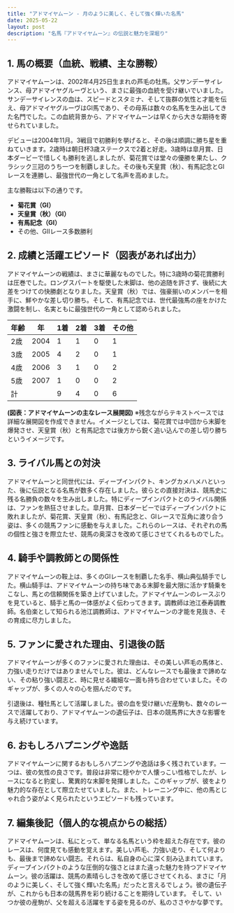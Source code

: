 ```yaml
---
title: "アドマイヤムーン - 月のように美しく、そして強く輝いた名馬"
date: 2025-05-22
layout: post
description: "名馬『アドマイヤムーン』の伝説と魅力を深堀り"
---
```


## 1. 馬の概要（血統、戦績、主な勝鞍）

アドマイヤムーンは、2002年4月25日生まれの芦毛の牡馬。父サンデーサイレンス、母アドマイヤグルーヴという、まさに最強の血統を受け継いでいました。サンデーサイレンスの血は、スピードとスタミナ、そして抜群の気性と才能を伝え、母アドマイヤグルーヴはGI馬であり、その母系は数々の名馬を生み出してきた名門でした。この血統背景から、アドマイヤムーンは早くから大きな期待を寄せられていました。

デビューは2004年11月。3戦目で初勝利を挙げると、その後は順調に勝ち星を重ねていきます。2歳時は朝日杯3歳ステークスで2着と好走。3歳時は皐月賞、日本ダービーで惜しくも勝利を逃しましたが、菊花賞では堂々の優勝を果たし、クラシック三冠のうち一つを制覇しました。その後も天皇賞（秋）、有馬記念とGIレースを連勝し、最強世代の一角として名声を高めました。

主な勝鞍は以下の通りです。

* **菊花賞（GI）**
* **天皇賞（秋）（GI）**
* **有馬記念（GI）**
* その他、GIIレース多数勝利


## 2. 成績と活躍エピソード（図表があれば出力）

アドマイヤムーンの戦績は、まさに華麗なものでした。特に3歳時の菊花賞勝利は圧巻でした。ロングスパートを駆使した末脚は、他の追随を許さず、後続に大差をつけての快勝劇となりました。天皇賞（秋）では、強豪揃いのメンバーを相手に、鮮やかな差し切り勝ち。そして、有馬記念では、世代最強馬の座をかけた激闘を制し、名実ともに最強世代の一角として認められました。

| 年齢 | 年 | 1着 | 2着 | 3着 | その他 |
|---|---|---|---|---|---|
| 2歳 | 2004 | 1 | 1 | 0 | 1 |
| 3歳 | 2005 | 4 | 2 | 0 | 1 |
| 4歳 | 2006 | 3 | 1 | 0 | 2 |
| 5歳 | 2007 | 1 | 0 | 0 | 2 |
| 計 |  | 9 | 4 | 0 | 6 |

**(図表：アドマイヤムーンの主なレース展開図)**  ※残念ながらテキストベースでは詳細な展開図を作成できません。イメージとしては、菊花賞では中団から末脚を爆発させ、天皇賞（秋）と有馬記念では後方から鋭く追い込んでの差し切り勝ちというイメージです。


## 3. ライバル馬との対決

アドマイヤムーンと同世代には、ディープインパクト、キングカメハメハといった、後に伝説となる名馬が数多く存在しました。彼らとの直接対決は、競馬史に残る名勝負の数々を生み出しました。特にディープインパクトとのライバル関係は、ファンを熱狂させました。皐月賞、日本ダービーではディープインパクトに敗れましたが、菊花賞、天皇賞（秋）、有馬記念と、GIレースで互角に渡り合う姿は、多くの競馬ファンに感動を与えました。これらのレースは、それぞれの馬の個性と強さを際立たせ、競馬の奥深さを改めて感じさせてくれるものでした。


## 4. 騎手や調教師との関係性

アドマイヤムーンの鞍上は、多くのGIレースを制覇した名手、横山典弘騎手でした。横山騎手は、アドマイヤムーンの持ち味である末脚を最大限に活かす騎乗をこなし、馬との信頼関係を築き上げていました。アドマイヤムーンのレースぶりを見ていると、騎手と馬の一体感がよく伝わってきます。調教師は池江泰寿調教師。名伯楽として知られる池江調教師は、アドマイヤムーンの才能を見抜き、その育成に尽力しました。


## 5. ファンに愛された理由、引退後の話

アドマイヤムーンが多くのファンに愛された理由は、その美しい芦毛の馬体と、力強い走りだけではありませんでした。彼は、どんなレースでも最後まで諦めない、その粘り強い闘志と、時に見せる繊細な一面も持ち合わせていました。そのギャップが、多くの人々の心を掴んだのです。

引退後は、種牡馬として活躍しました。彼の血を受け継いだ産駒も、数々のレースで活躍しており、アドマイヤムーンの遺伝子は、日本の競馬界に大きな影響を与え続けています。


## 6. おもしろハプニングや逸話

アドマイヤムーンに関するおもしろハプニングや逸話は多く残されています。一つは、彼の気性の良さです。普段は非常に穏やかで人懐っこい性格でしたが、レースになると豹変し、驚異的な末脚を発揮しました。このギャップが、彼をより魅力的な存在として際立たせていました。また、トレーニング中に、他の馬とじゃれ合う姿がよく見られたというエピソードも残っています。


## 7. 編集後記（個人的な視点からの総括）

アドマイヤムーンは、私にとって、単なる名馬という枠を超えた存在です。彼のレースは、何度見ても感動を覚えます。美しい芦毛、力強い走り、そして何よりも、最後まで諦めない闘志。それらは、私自身の心に深く刻み込まれています。ディープインパクトのような圧倒的な強さとはまた違った魅力を持つアドマイヤムーン。彼の活躍は、競馬の素晴らしさを改めて感じさせてくれる、まさに「月のように美しく、そして強く輝いた名馬」だったと言えるでしょう。彼の遺伝子が、これからも日本の競馬界を彩り続けることを期待しています。  そして、いつか彼の産駒が、父を超える活躍をする姿を見るのが、私のささやかな夢です。
